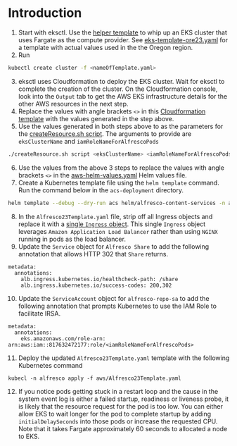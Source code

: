 # Introduction
1. Start with eksctl. Use the [helper template](./aws/eksctl/eksctl-create-cluster-fg-template.yaml) to whip up an EKS cluster that uses Fargate as the compute provider. See [eks-template-ore23.yaml](./aws/eksctl/eks-template-ore23.yaml) for a template with actual values used in the the Oregon region.
2. Run 
```bash
kubectl create cluster -f <nameOfTemplate.yaml>
```
3. eksctl uses Cloudformation to deploy the EKS cluster. Wait for eksctl to complete the creation of the cluster. On the Cloudformation console, look into the `Output` tab to get the AWS EKS infrastructure details for the other AWS resources in the next step.
4. Replace the values with angle brackets `<>` in this [Cloudformation template](./aws/aws-CFN.yaml) with the values generated in the step above.
5. Use the values generated in both steps above to as the parameters for the [createResource.sh script](.aws/kubectl/createResources.sh). The arguments to provide are `eksClusterName` and `iamRoleNameForAlfrescoPods`
```bash
./createResource.sh script <eksClusterName> <iamRoleNameForAlfrescoPods>
   ```
6. Use the values from the above 3 steps to replace the values with angle brackets `<>` in the [aws-helm-values.yaml](./aws/aws-helm-values.yaml) Helm values file.
7. Create a Kubernetes template file using the `helm template` command. Run the command below in the `acs-deployment` directory.  
```bash
helm template --debug --dry-run acs helm/alfresco-content-services -n alfresco -f aws/aws-helm-values.yaml > aws/Alfresco23Template.yaml
```
8. In the `Alfresco23Template.yaml` file, strip off all Ingress objects and replace it with a [single `Ingress` object](https://raw.githubusercontent.com/AlfrescoLabs/ServerlessACS-OpenSearch/main/acs-alfresco-alb-ingress-https.yaml). This single `Ingress` object leverages `Amazon Application Load Balancer` rather than using `NGINX` running in pods as the load balancer.
9. Update the `Service` object for `Alfresco Share` to add the following annotation that allows HTTP 302 that `Share` returns.
```
metadata:
  annotations:
    alb.ingress.kubernetes.io/healthcheck-path: /share
    alb.ingress.kubernetes.io/success-codes: 200,302
```
10. Update the `ServiceAccount` object for `alfresco-repo-sa` to add the following annotation that prompts Kubernetes to use the IAM Role to facilitate IRSA.
```
metadata:
  annotations:
    eks.amazonaws.com/role-arn: arn:aws:iam::817632472177:role/<iamRoleNameForAlfrescoPods>
```
11. Deploy the updated `Alfresco23Template.yaml` template with the following Kubernetes command
```
kubecl -n alfresco apply -f aws/Alfresco23Template.yaml
```
12. If you notice pods getting stuck in a restart loop and the cause in the system event log is either a failed startup, readiness or liveness probe, it is likely that the resource request for the pod is too low. You can either allow EKS to wait longer for the pod to complete startup by adding `initialDelaySeconds` into those pods or increase the requested CPU. Note that it takes Fargate approximately 60 seconds to allocated a node to EKS. 
